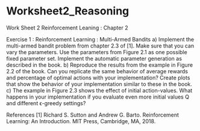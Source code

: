 # Worksheet2_Reasoning
Work Sheet 2 Reinforcement Leaning : Chapter 2


Exercise 1 :
Reinforcement Learning : Multi-Armed Bandits
a) Implement the multi-armed bandit problem from chapter 2.3 of [1]. Make sure that you can
vary the parameters. Use the parameters from Figure 2.1 as one possible fixed parameter set.
Implement the automatic parameter generation as described in the book.
b) Reproduce the results from the example in Figure 2.2 of the book. Can you replicate the same
behavior of average rewards and percentage of optimal actions with your implementation? Create
plots that show the behavior of your implementation similar to these in the book.
c) The example in Figure 2.3 shows the effect of initial action-values. What happens in your
implementation if you evaluate even more initial values Q and different ϵ-greedy settings?


References
[1] Richard S. Sutton and Andrew G. Barto. Reinforcement Learning: An Introduction. MIT Press,
Cambridge, MA, 2018.
